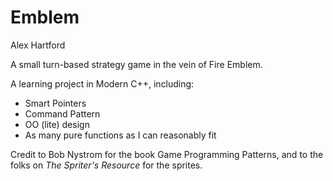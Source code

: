 # Emblem
Alex Hartford

A small turn-based strategy game in the vein of Fire Emblem.

A learning project in Modern C++, including:
- Smart Pointers
- Command Pattern
- OO (lite) design
- As many pure functions as I can reasonably fit

Credit to Bob Nystrom for the book Game Programming Patterns,
and to the folks on <em>The Spriter's Resource</em> for the sprites.

